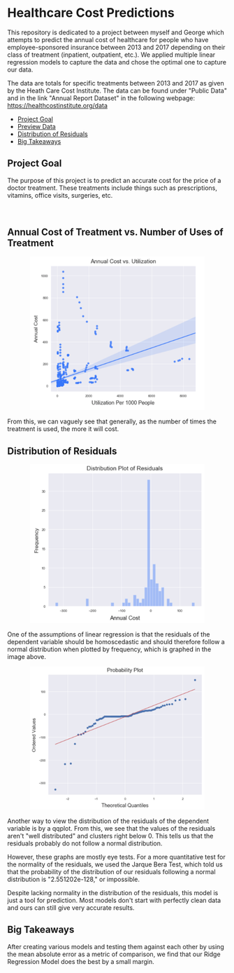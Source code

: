 # Healthcare Cost Predictions
This repository is dedicated to a project between myself and George which attempts to predict the annual cost of healthcare for people who have employee-sponsored insurance between 2013 and 2017 depending on their class of treatment (inpatient, outpatient, etc.). We applied multiple linear regression models to capture the data and chose the optimal one to capture our data. 


The data are totals for specific treatments between 2013 and 2017 as given by the Heath Care Cost Institute. The data can be found under "Public Data" and in the link "Annual Report Dataset" in the following webpage: https://healthcostinstitute.org/data

- [Project Goal](#ProjGoal)
- [Preview Data](#EDA)
- [Distribution of Residuals](#DistRes)
- [Big Takeaways](#Takeaway)

## Project Goal <a name = 'ProjGoal'></a>
The purpose of this project is to predict an accurate cost for the price of a doctor treatment. These treatments include things such as prescriptions, vitamins, office visits, surgeries, etc.
<br>
<br>
<br>
## Annual Cost of Treatment vs. Number of Uses of Treatment <a name = 'EDA'></a>

<center><img src='graphs%20of%20data/cost%20vs%20utilization.png' width = 400></center> <!-- center isn't working, probably deprecated; might be able to fix by referencing this tag in CSS?  // Annual Cost of Treatment vs. Use of Treatment-->

From this, we can vaguely see that generally, as the number of times the treatment is used, the more it will cost.

## Distribution of Residuals <a name = 'DistRes'></a>

<center><img src='graphs%20of%20data/dist%20of%20resids.png' width = 400></center>

One of the assumptions of linear regression is that the residuals of the dependent variable should be homoscedastic and should therefore follow a normal distribution when plotted by frequency, which is graphed in the image above.
<br>
<center><img src='graphs%20of%20data/qqplot.png' width = 400></center>

Another way to view the distribution of the residuals of the dependent variable is by a qqplot. From this, we see that the values of the residuals aren't "well distributed" and clusters right below 0. This tells us that the residuals probably do not follow a normal distribution.
<p>However, these graphs are mostly eye tests. For a more quantitative test for the normality of the residuals, we used the Jarque Bera Test, which told us that the probability of the distribution of our residuals following a normal distribution is "2.551202e-128," or impossible.</p>
  
<p>Despite lacking normality in the distribution of the residuals, this model is just a tool for prediction. Most models don't start with perfectly clean data and ours can still give very accurate results.</p>

## Big Takeaways <a name = 'Takeaway'></a>

After creating various models and testing them against each other by using the mean absolute error as a metric of comparison, we find that our Ridge Regression Model does the best by a small margin.
